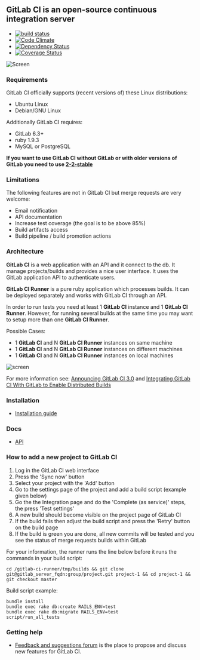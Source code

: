 ## GitLab CI is an open-source continuous integration server

* [![build status](https://secure.travis-ci.org/gitlabhq/gitlab-ci.png)](https://travis-ci.org/gitlabhq/gitlab-ci)
* [![Code Climate](https://codeclimate.com/github/gitlabhq/gitlab-ci.png)](https://codeclimate.com/github/gitlabhq/gitlab-ci)
* [![Dependency Status](https://gemnasium.com/gitlabhq/gitlab-ci.png)](https://gemnasium.com/gitlabhq/gitlab-ci)
* [![Coverage Status](https://coveralls.io/repos/gitlabhq/gitlab-ci/badge.png?branch=master)](https://coveralls.io/r/gitlabhq/gitlab-ci)

![Screen](https://raw.github.com/gitlabhq/gitlab-ci/master/public/gitlab-ci-screenshot.png)

### Requirements

GitLab CI officially supports (recent versions of) these Linux distributions:

* Ubuntu Linux
* Debian/GNU Linux

Additionally GitLab CI requires:

* GitLab 6.3+
* ruby 1.9.3
* MySQL or PostgreSQL


__If you want to use GitLab CI without GitLab or with older versions of GitLab you need to use [2-2-stable](https://github.com/gitlabhq/gitlab-ci/tree/2-2-stable#gitlab-ci-is-an-open-source-continuous-integration-server)__

### Limitations

The following features are not in GitLab CI but merge requests are very welcome:

* Email notification
* API documentation
* Increase test coverage (the goal is to be above 85%)
* Build artifacts access
* Build pipeline / build promotion actions

### Architecture

__GitLab CI__ is a web application with an API and it connect to the db.
It manage projects/builds and provides a nice user interface.
It uses the GitLab application API to authenticate users.

__GitLab CI Runner__ is a pure ruby application which processes builds.
It can be deployed separately and works with GitLab CI through an API.

In order to run tests you need at least 1 __GitLab CI__ instance and 1 __GitLab CI Runner__.
However, for running several builds at the same time you may want to setup more than one __GitLab CI Runner__.

Possible Cases: 

* 1 __GitLab CI__ and N __GitLab CI Runner__ instances on same machine
* 1 __GitLab CI__ and N __GitLab CI Runner__ instances on different machines
* 1 __GitLab CI__ and N __GitLab CI Runner__ instances on local machines

![screen](https://raw.github.com/gitlabhq/gitlab-ci/master/app/assets/images/arch.jpg)

For more information see:
[Announcing GitLab CI 3.0](http://blog.gitlab.org/announcing-gitlab-ci-3.0/)
and
[Integrating GitLab CI With GitLab to Enable Distributed Builds](http://blog.gitlab.org/integrating-gitlab-ci-with-gitlab/)

### Installation

* [Installation guide](https://github.com/gitlabhq/gitlab-ci/blob/master/doc/installation.md)


### Docs

* [API](doc/api.md)

### How to add a new project to GitLab CI

1. Log in the GitLab CI web interface
2. Press the 'Sync now' button
3. Select your project with the 'Add' button
4. Go to the settings page of the project and add a build script (example given below)
5. Go the the Integration page and do the 'Complete (as service)' steps, the press 'Test settings'
6. A new build should become visible on the project page of GitLab CI
7. If the build fails then adjust the build script and press the 'Retry' button on the build page
8. If the build is green you are done, all new commits will be tested and you see the status of merge requests builds within GitLab

For your information, the runner runs the line below before it runs the commands in your build script:

    cd /gitlab-ci-runner/tmp/builds && git clone git@gitlab_server_fqdn:group/project.git project-1 && cd project-1 && git checkout master

Build script example:

    bundle install
    bundle exec rake db:create RAILS_ENV=test
    bundle exec rake db:migrate RAILS_ENV=test
    script/run_all_tests

### Getting help

* [Feedback and suggestions forum](http://feedback.gitlab.com/forums/176466-general/category/64310-gitlab-ci) is the place to propose and discuss new features for GitLab CI.
